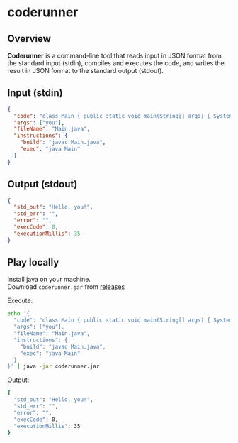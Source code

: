 # coderunner

## Overview
**Coderunner** is a command-line tool that reads input in JSON format from the standard input (stdin),
compiles and executes the code, and writes the result in JSON format to the standard output (stdout).

## Input (stdin)
```json
{
  "code": "class Main { public static void main(String[] args) { System.out.print(\"Hello, \" + args[0] + \"!\"); }}",
  "args": ["you"],
  "fileName": "Main.java",
  "instructions": {
    "build": "javac Main.java",
    "exec": "java Main"
  }
}
```

## Output (stdout)
```json
{
  "std_out": "Hello, you!",
  "std_err": "",
  "error": "",
  "execCode": 0,
  "executionMillis": 35
}
```

## Play locally
Install java on your machine.  
Download `coderunner.jar` from [releases](https://github.com/codegeet/codegeet/releases)  

Execute:
```bash
echo '{                            
  "code": "class Main { public static void main(String[] args) { System.out.print(\"Hello, \" + args[0] + \"!\"); }}",
  "args": ["you"],
  "fileName": "Main.java",
  "instructions": {
    "build": "javac Main.java",
    "exec": "java Main"
  }
}' | java -jar coderunner.jar
```

Output:
```bash
{
  "std_out": "Hello, you!",
  "std_err": "",
  "error": "",
  "execCode": 0,
  "executionMillis": 35
}
```
